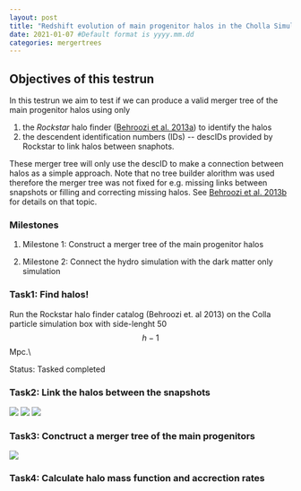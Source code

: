 ```yaml
---
layout: post
title: "Redshift evolution of main progenitor halos in the Cholla Simulation: A testrun"
date: 2021-01-07 #Default format is yyyy.mm.dd
categories: mergertrees
---
```


## Objectives of this testrun

In this testrun we aim to test if we can produce a valid merger tree of the main progenitor halos using only

1) the <i>Rockstar</i> halo finder (<a href="https://ui.adsabs.harvard.edu/#abs/2013ApJ...762..109B">Behroozi et al. 2013a</a>) to identify the halos
2) the descendent identification numbers (IDs) -- descIDs provided by Rockstar to link halos between snaphots.

These merger tree will only use the descID to make a connection between halos as a simple approach. Note that no tree builder alorithm was used therefore the merger tree was not fixed for e.g. missing links between snapshots or filling and correcting missing halos. See <a href="https://ui.adsabs.harvard.edu/#abs/2013ApJ...763...18B">Behroozi et al. 2013b</a> for details on that topic.

### Milestones

1) Milestone 1: Construct a merger tree of the main progenitor halos

2) Milestone 2: Connect the hydro simulation with the dark matter only simulation


### Task1: Find halos!

Run the Rockstar halo finder catalog (Behroozi et. al 2013) on the Colla particle simulation box with side-lenght 50 $$h-1$$Mpc.\\

Status: Tasked completed 

### Task2: Link the halos between the snapshots

<img src="{{ site.baseurl }}/plots/2021-01-07_Tree3.png">

<img src="{{ site.baseurl }}/plots/2021-01-07_test_cube_SN21-23.png">

<img src="{{ site.baseurl }}/plots/2021-01-07_test_cube_SN21-24+51.png">

### Task3: Conctruct a merger tree of the main progenitors

<img src="{{ site.baseurl }}/plots/2021-01-07_diverse_merger_trees.png">


### Task4: Calculate halo mass function and accrection rates




